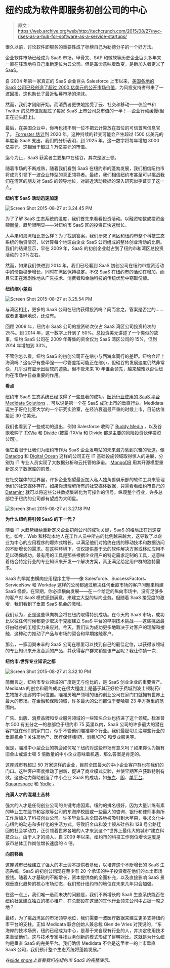# 纽约成为软件即服务初创公司的中心 

> 原文：<https://web.archive.org/web/http://techcrunch.com/2015/08/27/nyc-rises-as-a-hub-for-software-as-a-service-startups/>

很久以前，讨论软件即服务的重要性成了标榜自己为勒德分子的一个好方法。

企业软件市场已经成为 SaaS 市场，甲骨文、SAP 和微软等历史企业巨头多年来一直在狂热地将自己重新定位为云公司。但是革命意味着改变，是新加入者定义了 SaaS。

自 2004 年第一家真正的 SaaS 企业巨头 Salesforce 上市以来，[美国各地的 SaaS 公司已经创造了超过 2000 亿美元的公开市场价值](https://web.archive.org/web/20230130233524/http://www.slideshare.net/BradSvrluga/nyc-saa-s-presentation-june-2015-final)，为风投支持者带来了一波回报，这也助长了最近私募市场的泡沫。

然而，我们才刚刚开始。而消费者更快地接受了云、社交和移动——仅脸书和 Twitter 的总市值就超过了每家 SaaS 上市公司总市值的一半！––企业行动缓慢(但正在迎头赶上)。

最后，在美国企业中，你再也找不到一位不把云计算放在首位的可信首席信息官了。 [Forrester 估计](https://web.archive.org/web/20230130233524/http://softwarestrategiesblog.com/tag/idc-saas-forecasts/)到 2020 年，这种持续的转变可能会产生超过 1500 亿美元的年度新 SaaS 支出，我们的分析表明，到 2025 年，这一数字将每年增加 3000 亿美元。这相当于超过 1 万亿美元的市值。

迄今为止，SaaS 获奖者主要集中在硅谷，其次是波士顿。

随着市场的不断成熟，随着我们看到 SaaS 在纽约市的蓬勃发展，我们相信纽约市将成为引领下一波企业转型的真正领导者。最终，我们相信纽约市甚至可以挑战我们在湾区的朋友对 SaaS 的领导地位，对最近活动数据的深入研究似乎证实了这一点。

**纽约市 SaaS 活动迅速加速**

![Screen Shot 2015-08-27 at 3.24.45 PM](img/ecbe0692b77f2ebd7320c816419920b2.png)

为了了解 SaaS 生态系统的温度，我们首先来看看投资活动。以融资轮数或投资金额衡量，趋势很明显——对纽约市 SaaS 区的投资正快速增长。

大苹果和海湾相比怎么样？为了找到答案，我们研究了湾区和纽约市整个科技生态系统的融资情况，以计算每个地区由企业 SaaS 公司组成的整体创业活动的比例。我们的结果显示，早在 2009 年，SaaS 的初创企业就占到了纽约市和湾区总投资活动的 20%左右。

然而，如果我们快进到 2014 年，我们已经看到 SaaS 初创公司在纽约市投资活动中的份额稳步增长，同时在湾区保持稳定。不仅 SaaS 在纽约市的活动在增加，而且它正在戏剧性地从广告技术、消费者和金融科技的传统优势中窃取份额。

**纽约缩小差距**

![Screen Shot 2015-08-27 at 3.25.54 PM](img/0faffe4278a3a52bd0bb9e6bec8014ba.png)

与湾区相比，更多的 SaaS 公司在纽约获得投资吗？简而言之，答案是否定的……或者更准确地说，还没有。

回顾 2009 年，纽约市 SaaS 公司的投资轮次仅占 SaaS 湾区公司投资轮次的 25%。到 2014 年，这一数字上升到了 50%。总投资美元讲述了一个类似的故事，纽约 SaaS 公司在 2009 年筹集的资金仅为 SaaS 湾区公司的 15%，但到 2014 年增加到 33%。

不管你怎么看，纽约 SaaS 的初创公司正在缩小与西海岸同行的差距。纽约会赶上海湾吗？这似乎有些牵强——尽管差距可能正在缩小，但硅谷的发展速度仍然非常快，几乎没有显示出疲软的迹象。但不管未来 10 年谁会领先，越来越难以否认纽约在市场中日益重要的作用。

**看点**

纽约市 SaaS 生态系统已经取得了一些显著的成功。[医药行业使用的 SaaS 平台 Medidata Solutions](https://web.archive.org/web/20230130233524/https://www.mdsol.com/) ，可以说是第一个在 SaaS 成功上市的垂直行业。Medidata 诞生于哥伦比亚大学的一个研究实验室，在经济衰退最严重的时候上市，目前估值接近 30 亿美元。

我们也看到了一些成功的退出，例如 Salesforce 收购了 [Buddy Media](https://web.archive.org/web/20230130233524/http://www.exacttarget.com/products/social-media-marketing/buddy-media) ，以及谷歌收购了 [TXVia](https://web.archive.org/web/20230130233524/https://techcrunch.com/2012/04/02/google-buys-txvia-banking-on-better-payment-tech-and-100m-customers-for-google-wallet/) 和 [Divide](https://web.archive.org/web/20230130233524/https://www.divide.com/) (披露:TXVia 和 Divide 都是主要的风险投资伙伴投资公司)。

但它着眼于让我们为纽约市作为 SaaS 企业发电站的未来潜力感到兴奋的管道。像 [Datadog](https://web.archive.org/web/20230130233524/https://www.datadoghq.com/) 和 [Digital Ocean](https://web.archive.org/web/20230130233524/https://www.digitalocean.com/) 这样的公司正在 IT 基础设施领域取得惊人的进展，分别为 IT 专业人员实现了大数据分析和云托管的承诺。 [MongoDB](https://web.archive.org/web/20230130233524/https://www.mongodb.com/) 用其开源模型重新定义了数据库的前景。

在社交媒体的世界里，许多企业指望最近加入私人独角兽俱乐部的软件工具来管理他们的社交媒体存在。如果你想理解所有的社交媒体数据，只需看看纽约市自己的 [Dataminr](https://web.archive.org/web/20230130233524/https://www.dataminr.com/) 就可以将这些公共数据集转化为可操作的信号。纵观整个行业，许多总部位于纽约的公司都有望成为大明星。

![Screen Shot 2015-08-27 at 3.27.18 PM](img/3e70e20704e5e1b521dffbe0450de0e3.png)

**为什么纽约将引领 SaaS 的下一代？**

随着 IT 大趋势继续重新定义企业初创公司的成功关键，SaaS 的格局正在迅速变化。如今，Web 和移动本地人在工作人员中所占的比例越来越大，这导致了以企业为中心的应用程序的爆炸式增长，以满足他们对始终在线的移动技术和数据访问的不断增长的需求。在这种环境下，仅仅提供基于云的软件解决方案或移动应用不足以确保成功。最有用的工具是那些根据企业用户的特定需求定制的工具，这意味着结合特定行业的专业知识来开发一个解决方案，真正满足给定用户群的独特需求。

SaaS 的早期由横向应用程序主导——像 Salesforce、SuccessFactors、ServiceNow 和 Workday 这样的公司都通过解决任何垂直市场的客户问题来构建 SaaS 怪兽。在早期，你必须横向发展——在一个给定的纵向市场中，没有足够多的客户对 SaaS 模式感到满意，来建立大型的纵向业务。但随着 SaaS 接受度的激增，我们看到了垂直 SaaS 机会的激增。

我们认为，正是这些纵向机会将在纽约取得特别成功。在今天的 SaaS 市场，成功比以往任何时候都更少取决于克服建立 SaaS 平台的早期技术挑战——这些挑战最好由硅谷的工程实力来应对。今天，我们认为成功更多地取决于对客户的理解和接触，这种动力推动了产品与市场的契合和早期接触客户。

那么，一家羽翼未丰的 SaaS 公司在哪里可以找到自己的最佳定位，以获得该领域的专业知识来开发合适的产品，并获得客户群来销售该产品呢？我让你猜一次…

**纽约市:世界专业知识之都**

![Screen Shot 2015-08-27 at 3.32.10 PM](img/b5b82c869d2e95340c512e82e08bc6b6.png)

简而言之，纽约市专业领域的广度是无与伦比的，是 SaaS 创业企业的重要资产。Medidata 的创立和最终成功在很大程度上是基于其正好位于费城到波士顿制药/生物技术走廊的中间位置。瞄准房地产领域的纽约创业公司在家门口就拥有世界上最大的市场。在金融和保险领域，许多最大的公司都位于曼哈顿 23 平方英里的范围内。

广告、出版、消费品牌和专业服务领域的一些知名企业也挤进了这个领域。标准普尔 500 有五分之一的总部位于纽约市 75 英里以内，SaaS 公司的许多最大的潜在客户就在他们的家门口，似乎不管他们瞄准哪个行业。我们最密切关注哪些行业的垂直机会？关注房地产、医疗保健/制药、消费/CPG 和专业服务等。

但是，瞄准中小型企业的机会如何呢？纽约对这些市场有意义吗？如果你认为拥有旧金山或波士顿 5 倍数量的中小企业意味着机遇，那么答案是肯定的。

这座城市有超过 50 万家这样的企业，目前全国最大的中小企业客户群也在我们的门口。这种客户密度推动了创新，促进了商业模式实验，并使早期客户获取特别有效。这些动力帮助创造了中小企业 SaaS 的成功，如[布克](https://web.archive.org/web/20230130233524/http://www.booker.com/)、[即](https://web.archive.org/web/20230130233524/http://www.namely.com/)、[单平台](https://web.archive.org/web/20230130233524/http://www.singleplatform.com/)、 [Squarespace](https://web.archive.org/web/20230130233524/http://www.squarespace.com/) 和 [Yodle](https://web.archive.org/web/20230130233524/http://www.yodle.com/) 。

**充满人才的混凝土丛林**

强大的人才是任何创业公司的关键考虑因素。纽约的排名很好，因为大量训练有素的毕业生在脸书和谷歌等公司的东海岸校园或一些最大的咨询、银行和律师事务所工作后加入了科技创业公司。许多毕业生从全国各地被吸引到大苹果，寻求文化中心纽约的动态和多样化的生活方式。导致旧金山和波士顿从硅谷和 128 号公路迁回的社会学动力，正引领着世界各地的人才来到这个“世界上最伟大的城市”建立科技企业。由于人才的涌入，自 2009 年以来，纽约市的科技工作岗位增长速度是该市总体工作岗位增长速度的 4 倍。

**向前移动**

这座城市已经建立了强大的本土资本提供者基础，以培育这个不断增长的 SaaS 生态系统。SaaS 的初创公司现在至少有 20 个承诺的种子投资者在他们的本土市场投钱。随着人才基础的不断增长，资本提供商的全面补充，以及直接影响 SaaS 景观垂直化趋势的核心市场动态，我们预计纽约市的地位在未来几年只会加强。

在这一点上，我们唯一悬而未决的问题是，我们不断增长的 SaaS 生态系统能否在纽约社区建立独立的核心租户，在总部设在这里的其他行业领先公司中占据一席之地？

最终，为了挑战湾区的市场领导地位，我们需要一波医疗数据来建立更多支持纽约市平台的支柱。正如 Medidata 联合创始人兼总裁 Glen de Vries 对我说的，“东海岸的技术场景，纽约已经成为中心，是基于来自现有行业的人，并决定使用技术来重塑他们。这与技术专家寻找业务创新的模式形成了鲜明对比。这就是为什么纽约是垂直 SaaS 的完美平台。我们确信 Medidata 不会是这里唯一的上市垂直 SaaS 公司，我们预计整个生态系统将蓬勃发展。”

*在*[*slide share*](https://web.archive.org/web/20230130233524/https://www.slideshare.net/slideshow/embed_code/key/GDVuE2NjRWlcdW)*上查看我们在纽约市 SaaS 的完整演示。*